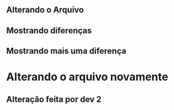 ## Alterando o Arquivo
## Mostrando diferenças
## Mostrando mais uma diferença
<h1> Alterando o arquivo novamente</h1>
<h2>Alteração feita por dev 2</h2>